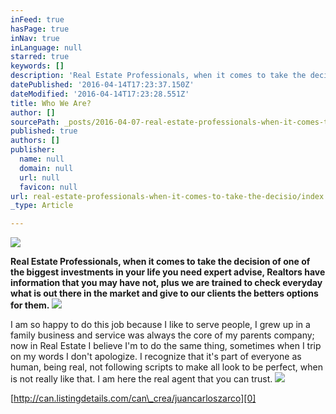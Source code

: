 ```yaml
---
inFeed: true
hasPage: true
inNav: true
inLanguage: null
starred: true
keywords: []
description: 'Real Estate Professionals, when it comes to take the decision of one of the biggest investments in your life you need expert advise, Realtors have information that you may have not, plus we are trained to check everyday what is out there in the market and give to our clients the betters options for them.'
datePublished: '2016-04-14T17:23:37.150Z'
dateModified: '2016-04-14T17:23:28.551Z'
title: Who We Are?
author: []
sourcePath: _posts/2016-04-07-real-estate-professionals-when-it-comes-to-take-the-decisio.md
published: true
authors: []
publisher:
  name: null
  domain: null
  url: null
  favicon: null
url: real-estate-professionals-when-it-comes-to-take-the-decisio/index.html
_type: Article

---
```

![](https://the-grid-user-content.s3-us-west-2.amazonaws.com/5679f50a-a9c6-415f-a849-83bd9ef43620.jpg)

**Real Estate Professionals, when it comes to take the decision of one of the biggest investments in your life you need expert advise, Realtors have information that you may have not, plus we are trained to check everyday what is out there in the market and give to our clients the betters options for them.**
![](https://s3-us-west-2.amazonaws.com/the-grid-img/p/93beede0537159bd63ed6ae7651ecdab2e7a2c6e.jpg)

I am so happy to do this job because I like to serve people, I grew up in a family business and service was always the core of my parents company; now in Real Estate I believe I'm to do the same thing, sometimes when I trip on my words I don't apologize. I recognize that it's part of everyone as human, being real, not following scripts to make all look to be perfect, when is not really like that. I am here the real agent that you can trust. ![](https://the-grid-user-content.s3-us-west-2.amazonaws.com/ac7e5908-215c-4871-9498-ab9fc8d666bd.jpg)

[http://can.listingdetails.com/can\_crea/juancarloszarco][0]

[0]: http://can.listingdetails.com/can_crea/juancarloszarco